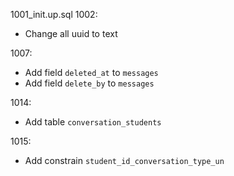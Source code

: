 1001_init.up.sql
1002:
 - Change all uuid to text

1007:
 - Add field `deleted_at` to `messages`
 - Add field `delete_by` to `messages`

1014:
- Add table `conversation_students`

1015:
- Add constrain `student_id_conversation_type_un`